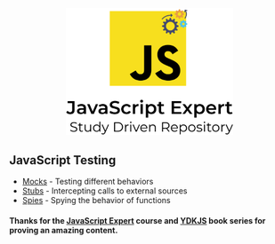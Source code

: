 <p align="center">
  <img src="./.github/docs/logo.png" width="300">
</p>

## JavaScript Testing
- [Mocks](https://github.com/LauraBeatris/javascript-expert/tree/main/tests-module/1-mocks) - Testing different behaviors 
- [Stubs](https://github.com/LauraBeatris/javascript-expert/tree/main/tests-module/2-stubs) - Intercepting calls to external sources
- [Spies](https://github.com/LauraBeatris/javascript-expert/tree/main/tests-module/3-spies) - Spying the behavior of functions 

#### Thanks for the [JavaScript Expert](https://javascriptexpert.com.br/lc_jse_out20_matriculas_abertas) course and [YDKJS](https://github.com/getify/You-Dont-Know-JS) book series for proving an amazing content.